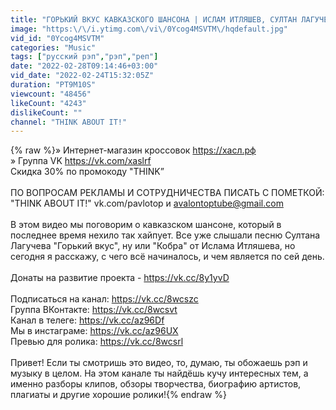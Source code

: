 ```yaml
---
title: "ГОРЬКИЙ ВКУС КАВКАЗСКОГО ШАНСОНА | ИСЛАМ ИТЛЯШЕВ, СУЛТАН ЛАГУЧЕВ и другие..."
image: "https:\/\/i.ytimg.com\/vi\/0Ycog4MSVTM\/hqdefault.jpg"
vid_id: "0Ycog4MSVTM"
categories: "Music"
tags: ["русский рэп","рэп","реп"]
date: "2022-02-28T09:14:46+03:00"
vid_date: "2022-02-24T15:32:05Z"
duration: "PT9M10S"
viewcount: "48456"
likeCount: "4243"
dislikeCount: ""
channel: "THINK ABOUT IT!"
---
```

{% raw %}» Интернет-магазин кроссовок <a rel="nofollow" target="blank" href="https://хасл.рф​​​​">https://хасл.рф​​​​</a><br />» Группа VK <a rel="nofollow" target="blank" href="https://vk.com/xaslrf​​​​">https://vk.com/xaslrf​​​​</a><br />Cкидка 30% по промокоду &quot;THINK”<br /><br />ПО ВОПРОСАМ РЕКЛАМЫ И СОТРУДНИЧЕСТВА ПИСАТЬ С ПОМЕТКОЙ: &quot;THINK ABOUT IT!&quot; vk.com/pavlotop и avalontoptube@gmail.com <br /><br />В этом видео мы поговорим о кавказском шансоне, который в последнее время нехило так хайпует. Все уже слышали песню Султана Лагучева &quot;Горький вкус&quot;, ну или &quot;Кобра&quot; от Ислама Итляшева, но сегодня я расскажу, с чего всё начиналось, и чем является по сей день.<br /><br />Донаты на развитие проекта - <a rel="nofollow" target="blank" href="https://vk.cc/8y1yvD">https://vk.cc/8y1yvD</a><br /><br />Подписаться на канал: <a rel="nofollow" target="blank" href="https://vk.cc/8wcszc">https://vk.cc/8wcszc</a><br />Группа ВКонтакте: <a rel="nofollow" target="blank" href="https://vk.cc/8wcsvt">https://vk.cc/8wcsvt</a><br />Канал в телеге: <a rel="nofollow" target="blank" href="https://vk.cc/az96Df">https://vk.cc/az96Df</a><br />Мы в инстаграме: <a rel="nofollow" target="blank" href="https://vk.cc/az96UX">https://vk.cc/az96UX</a><br />Превью для ролика: <a rel="nofollow" target="blank" href="https://vk.cc/8wcsrl">https://vk.cc/8wcsrl</a> <br /><br />Привет! Если ты смотришь это видео, то, думаю, ты обожаешь рэп и музыку в целом. На этом канале ты найдёшь кучу интересных тем, а именно разборы клипов, обзоры творчества, биографию артистов, плагиаты и другие хорошие ролики!{% endraw %}
